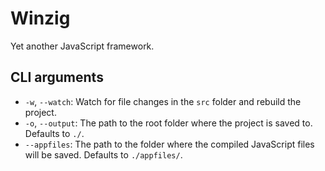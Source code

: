 
# Winzig

Yet another JavaScript framework.

## CLI arguments
- `-w`, `--watch`: Watch for file changes in the `src` folder and rebuild the project.
- `-o`, `--output`: The path to the root folder where the project is saved to. Defaults to `./`.
- `--appfiles`: The path to the folder where the compiled JavaScript files will be saved. Defaults to `./appfiles/`.
